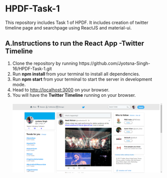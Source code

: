 # HPDF-Task-1

<p>This repository includes Task 1 of HPDF. It includes creation of twitter timeline page and searchpage using ReactJS and material-ui.</p>
<h2>A.Instructions to run the React App -Twitter Timeline </h2>
<ol>
  <li>Clone the repository by running <a>https://github.com/Jyotsna-Singh-16/HPDF-Task-1.git</a> </li>
  <li>Run <b> npm install </b> from your terminal to install all dependencies.</li>
  <li>Run <b>npm start </b> from your terminal to start the server in development mode.
  <li>Head to <a href=http://localhost:3000/>http://localhost:3000</a> on your browser.</li>
  <li>You will have the <b>Twitter Timeline</b> running on your browser.</li>
  <br/>
  <img src="https://github.com/Jyotsna-Singh-16/HPDF-Task-1/blob/master/src/timeline1.png" />
</ol>

